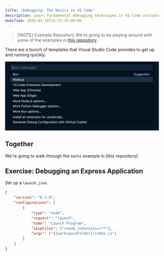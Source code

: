 ```yaml
---
title: 'Debugging: The Basics in VS Code'
description: Learn fundamental debugging techniques in VS Code including launch configurations, breakpoints, and stepping through code
modified: 2025-03-16T15:15:35-06:00
---
```


> [!NOTE] Example Repository
> We're going to be playing around with some of the examples in [this repository](https://github.com/stevekinney/vscode-examples).

There are a bunch of templates that Visual Studio Code provides to get up and running quickly.

![Setting Up a Launch Configuration](assets/select-debugger-vscode.png)

## Together

We're going to walk through the `maths` example in [this repository]

## Exercise: Debugging an Express Application

Set up a `launch.json`.

```json
{
	"version": "0.2.0",
	"configurations": [
		{
			"type": "node",
			"request": "launch",
			"name": "Launch Program",
			"skipFiles": ["<node_internals>/**"],
			"args": ["${workspaceFolder}/index.js"]
		}
	]
}
```
